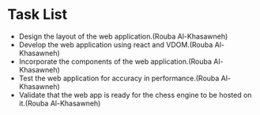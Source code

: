 # Task List

* Design the layout of the web application.(Rouba Al-Khasawneh)
* Develop the web application using react and VDOM.(Rouba Al-Khasawneh)
* Incorporate the components of the web application.(Rouba Al-Khasawneh)
* Test the web application for accuracy in performance.(Rouba Al-Khasawneh)
* Validate that the web app is ready for the chess engine to be hosted on it.(Rouba Al-Khasawneh)
